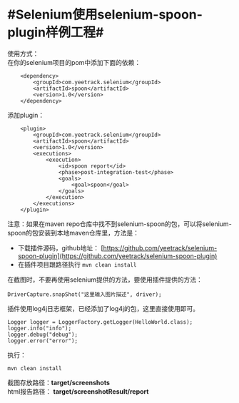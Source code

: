 #Selenium使用selenium-spoon-plugin样例工程#
=====================

使用方式：  
在你的selenium项目的pom中添加下面的依赖：   

		<dependency>
        	<groupId>com.yeetrack.selenium</groupId>
        	<artifactId>spoon</artifactId>
        	<version>1.0</version>
    	</dependency>

添加plugin：  

		<plugin>
            <groupId>com.yeetrack.selenium</groupId>
            <artifactId>spoon</artifactId>
            <version>1.0</version>
            <executions>
                <execution>
                    <id>spoon report</id>
                    <phase>post-integration-test</phase>
                    <goals>
                        <goal>spoon</goal>
                    </goals>
                </execution>
            </executions>
        </plugin>

注意：如果在maven repo仓库中找不到selenium-spoon的包，可以将selenium-spoon的包安装到本地maven仓库里，方法是：  

+ 下载插件源码，github地址： [https://github.com/yeetrack/selenium-spoon-plugin](https://github.com/yeetrack/selenium-spoon-plugin)
+ 在插件项目跟路径执行 `mvn clean install`

在截图时，不要再使用selenium提供的方法，要使用插件提供的方法：   

	DriverCapture.snapShot("这里输入图片描述", driver);

插件使用log4j日志框架，已经添加了log4j的包，这里直接使用即可。  

	Logger logger = LoggerFactory.getLogger(HelloWorld.class);
	logger.info("info");
	logger.debug("debug");
	logger.error("error");

执行：

	mvn clean install

截图存放路径：**target/screenshots**  
html报告路径： **target/screenshotResult/report**

